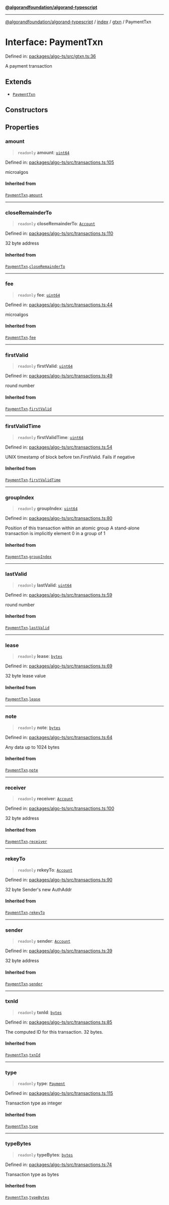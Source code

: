 [**@algorandfoundation/algorand-typescript**](../../../../README.md)

***

[@algorandfoundation/algorand-typescript](../../../../README.md) / [index](../../../README.md) / [gtxn](../README.md) / PaymentTxn

# Interface: PaymentTxn

Defined in: [packages/algo-ts/src/gtxn.ts:36](https://github.com/algorandfoundation/puya-ts/blob/main/packages/algo-ts/src/gtxn.ts#L36)

A payment transaction

## Extends

- [`PaymentTxn`](../../../-internal-/interfaces/PaymentTxn.md)

## Constructors

## Properties

### amount

> `readonly` **amount**: [`uint64`](../../../type-aliases/uint64.md)

Defined in: [packages/algo-ts/src/transactions.ts:105](https://github.com/algorandfoundation/puya-ts/blob/main/packages/algo-ts/src/transactions.ts#L105)

microalgos

#### Inherited from

[`PaymentTxn`](../../../-internal-/interfaces/PaymentTxn.md).[`amount`](../../../-internal-/interfaces/PaymentTxn.md#amount)

***

### closeRemainderTo

> `readonly` **closeRemainderTo**: [`Account`](../../../type-aliases/Account.md)

Defined in: [packages/algo-ts/src/transactions.ts:110](https://github.com/algorandfoundation/puya-ts/blob/main/packages/algo-ts/src/transactions.ts#L110)

32 byte address

#### Inherited from

[`PaymentTxn`](../../../-internal-/interfaces/PaymentTxn.md).[`closeRemainderTo`](../../../-internal-/interfaces/PaymentTxn.md#closeremainderto)

***

### fee

> `readonly` **fee**: [`uint64`](../../../type-aliases/uint64.md)

Defined in: [packages/algo-ts/src/transactions.ts:44](https://github.com/algorandfoundation/puya-ts/blob/main/packages/algo-ts/src/transactions.ts#L44)

microalgos

#### Inherited from

[`PaymentTxn`](../../../-internal-/interfaces/PaymentTxn.md).[`fee`](../../../-internal-/interfaces/PaymentTxn.md#fee)

***

### firstValid

> `readonly` **firstValid**: [`uint64`](../../../type-aliases/uint64.md)

Defined in: [packages/algo-ts/src/transactions.ts:49](https://github.com/algorandfoundation/puya-ts/blob/main/packages/algo-ts/src/transactions.ts#L49)

round number

#### Inherited from

[`PaymentTxn`](../../../-internal-/interfaces/PaymentTxn.md).[`firstValid`](../../../-internal-/interfaces/PaymentTxn.md#firstvalid)

***

### firstValidTime

> `readonly` **firstValidTime**: [`uint64`](../../../type-aliases/uint64.md)

Defined in: [packages/algo-ts/src/transactions.ts:54](https://github.com/algorandfoundation/puya-ts/blob/main/packages/algo-ts/src/transactions.ts#L54)

UNIX timestamp of block before txn.FirstValid. Fails if negative

#### Inherited from

[`PaymentTxn`](../../../-internal-/interfaces/PaymentTxn.md).[`firstValidTime`](../../../-internal-/interfaces/PaymentTxn.md#firstvalidtime)

***

### groupIndex

> `readonly` **groupIndex**: [`uint64`](../../../type-aliases/uint64.md)

Defined in: [packages/algo-ts/src/transactions.ts:80](https://github.com/algorandfoundation/puya-ts/blob/main/packages/algo-ts/src/transactions.ts#L80)

Position of this transaction within an atomic group
A stand-alone transaction is implicitly element 0 in a group of 1

#### Inherited from

[`PaymentTxn`](../../../-internal-/interfaces/PaymentTxn.md).[`groupIndex`](../../../-internal-/interfaces/PaymentTxn.md#groupindex)

***

### lastValid

> `readonly` **lastValid**: [`uint64`](../../../type-aliases/uint64.md)

Defined in: [packages/algo-ts/src/transactions.ts:59](https://github.com/algorandfoundation/puya-ts/blob/main/packages/algo-ts/src/transactions.ts#L59)

round number

#### Inherited from

[`PaymentTxn`](../../../-internal-/interfaces/PaymentTxn.md).[`lastValid`](../../../-internal-/interfaces/PaymentTxn.md#lastvalid)

***

### lease

> `readonly` **lease**: [`bytes`](../../../type-aliases/bytes.md)

Defined in: [packages/algo-ts/src/transactions.ts:69](https://github.com/algorandfoundation/puya-ts/blob/main/packages/algo-ts/src/transactions.ts#L69)

32 byte lease value

#### Inherited from

[`PaymentTxn`](../../../-internal-/interfaces/PaymentTxn.md).[`lease`](../../../-internal-/interfaces/PaymentTxn.md#lease)

***

### note

> `readonly` **note**: [`bytes`](../../../type-aliases/bytes.md)

Defined in: [packages/algo-ts/src/transactions.ts:64](https://github.com/algorandfoundation/puya-ts/blob/main/packages/algo-ts/src/transactions.ts#L64)

Any data up to 1024 bytes

#### Inherited from

[`PaymentTxn`](../../../-internal-/interfaces/PaymentTxn.md).[`note`](../../../-internal-/interfaces/PaymentTxn.md#note)

***

### receiver

> `readonly` **receiver**: [`Account`](../../../type-aliases/Account.md)

Defined in: [packages/algo-ts/src/transactions.ts:100](https://github.com/algorandfoundation/puya-ts/blob/main/packages/algo-ts/src/transactions.ts#L100)

32 byte address

#### Inherited from

[`PaymentTxn`](../../../-internal-/interfaces/PaymentTxn.md).[`receiver`](../../../-internal-/interfaces/PaymentTxn.md#receiver)

***

### rekeyTo

> `readonly` **rekeyTo**: [`Account`](../../../type-aliases/Account.md)

Defined in: [packages/algo-ts/src/transactions.ts:90](https://github.com/algorandfoundation/puya-ts/blob/main/packages/algo-ts/src/transactions.ts#L90)

32 byte Sender's new AuthAddr

#### Inherited from

[`PaymentTxn`](../../../-internal-/interfaces/PaymentTxn.md).[`rekeyTo`](../../../-internal-/interfaces/PaymentTxn.md#rekeyto)

***

### sender

> `readonly` **sender**: [`Account`](../../../type-aliases/Account.md)

Defined in: [packages/algo-ts/src/transactions.ts:39](https://github.com/algorandfoundation/puya-ts/blob/main/packages/algo-ts/src/transactions.ts#L39)

32 byte address

#### Inherited from

[`PaymentTxn`](../../../-internal-/interfaces/PaymentTxn.md).[`sender`](../../../-internal-/interfaces/PaymentTxn.md#sender)

***

### txnId

> `readonly` **txnId**: [`bytes`](../../../type-aliases/bytes.md)

Defined in: [packages/algo-ts/src/transactions.ts:85](https://github.com/algorandfoundation/puya-ts/blob/main/packages/algo-ts/src/transactions.ts#L85)

The computed ID for this transaction. 32 bytes.

#### Inherited from

[`PaymentTxn`](../../../-internal-/interfaces/PaymentTxn.md).[`txnId`](../../../-internal-/interfaces/PaymentTxn.md#txnid)

***

### type

> `readonly` **type**: [`Payment`](../../../enumerations/TransactionType.md#payment)

Defined in: [packages/algo-ts/src/transactions.ts:115](https://github.com/algorandfoundation/puya-ts/blob/main/packages/algo-ts/src/transactions.ts#L115)

Transaction type as integer

#### Inherited from

[`PaymentTxn`](../../../-internal-/interfaces/PaymentTxn.md).[`type`](../../../-internal-/interfaces/PaymentTxn.md#type)

***

### typeBytes

> `readonly` **typeBytes**: [`bytes`](../../../type-aliases/bytes.md)

Defined in: [packages/algo-ts/src/transactions.ts:74](https://github.com/algorandfoundation/puya-ts/blob/main/packages/algo-ts/src/transactions.ts#L74)

Transaction type as bytes

#### Inherited from

[`PaymentTxn`](../../../-internal-/interfaces/PaymentTxn.md).[`typeBytes`](../../../-internal-/interfaces/PaymentTxn.md#typebytes)
